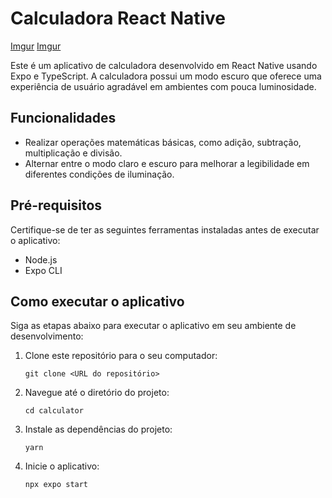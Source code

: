 # Calculadora React Native
[Imgur](https://i.imgur.com/LX9PQST.png)
[Imgur](https://i.imgur.com/DXPZtR0.png)


Este é um aplicativo de calculadora desenvolvido em React Native usando Expo e TypeScript. A calculadora possui um modo escuro que oferece uma experiência de usuário agradável em ambientes com pouca luminosidade.

## Funcionalidades

- Realizar operações matemáticas básicas, como adição, subtração, multiplicação e divisão.
- Alternar entre o modo claro e escuro para melhorar a legibilidade em diferentes condições de iluminação.

## Pré-requisitos

Certifique-se de ter as seguintes ferramentas instaladas antes de executar o aplicativo:

- Node.js
- Expo CLI

## Como executar o aplicativo

Siga as etapas abaixo para executar o aplicativo em seu ambiente de desenvolvimento:

1. Clone este repositório para o seu computador:

   ```
   git clone <URL do repositório>
   ```

2. Navegue até o diretório do projeto:

   ```
   cd calculator
   ```

3. Instale as dependências do projeto:

   ```
   yarn
   ```

4. Inicie o aplicativo:

   ```
   npx expo start
   ```
